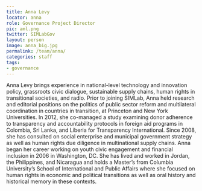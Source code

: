 ```yaml
---
title: Anna Levy
locator: anna
role: Governance Project Director
pic: aml.png
twitter: SIMLabGov
layout: person
image: anna_big.jpg
permalink: /team/anna/
categories: staff
tags:
- governance
---
```

Anna Levy brings experience in national-level technology and innovation policy, grassroots civic dialogue, sustainable supply chains, human rights in transitional societies, and radio. Prior to joining SIMLab, Anna held research and editorial positions on the politics of public sector reform and multilateral coordination in countries in transition, at Princeton and New York Universities. In 2012, she co-managed a study examining donor adherence to transparency and accountability protocols in foreign aid programs in Colombia, Sri Lanka, and Liberia for Transparency International. Since 2008, she has consulted on social enterprise and municipal government strategy as well as human rights due diligence in multinational supply chains. Anna began her career working on youth civic engagement and financial inclusion in 2006 in Washington, DC. She has lived and worked in Jordan, the Philippines, and Nicaragua and holds a Master’s from Columbia University’s School of International and Public Affairs where she focused on human rights in economic and political transitions as well as oral history and historical memory in these contexts.
